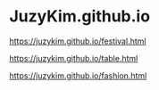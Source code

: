 # JuzyKim.github.io
https://juzykim.github.io/festival.html

https://juzykim.github.io/table.html

https://juzykim.github.io/fashion.html
